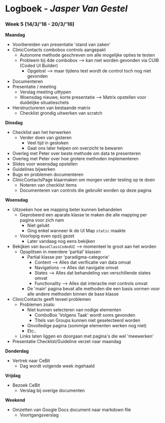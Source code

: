 # Logboek - _Jasper Van Gestel_

### Week 5 (14/3/'16 - 20/3/'16)
**Maandag**

* Voorbereiden van presentatie 'stand van zaken'
* ClinicContacts combobox controls aangepakt
  * Autonome methode geschreven om alle mogelijke opties te testen
  * Probleem bij 4de combobox --> kan niet worden gevonden via CUIB (Coded UI Builder)
    * Opgelost --> maar tijdens test wordt de control toch nog niet gevonden
* Documenteren
* Presentatie / meeting
  * Verslag meeting uittypen
  * Woensdag nieuwe, korte presentatie --> Matrix opstellen voor duidelijke situatieschets
* Herstructureren van bestaande matrix
  * Checklist grondig uitwerken van scratch

**Dinsdag**

* Checklist aan het herwerken
  * Verder doen van gisteren
    * Veel tijd in gestoken
    * Gaat ons later helpen om overzicht te bewaren
* Overleg met Peter over beste methode om data te presenteren
* Overleg met Peter over hoe grotere methoden implementeren
* Slides voor woensdag opstellen
* Guidelines bijwerken
* Bugs en problemen documenteren
* ClinicContactsPage klaarmaken om morgen verder testing op te doen
  * Noteren van checklist items
  * Documenteren van controls die gebruikt worden op deze pagina

**Woensdag**

* Uitzoeken hoe we mapping beter kunnen behandelen
  * Geprobeerd een aparate klasse te maken die alle mapping per pagina voor zich nam
    * Niet gelukt
    * Ging enkel wanneer ik de UI Map ```static``` maakte
  * Voorlopig even opzij gezet
    * Later vandaag nog eens bekijken
* Bekijken van ```BaseClassCodedUI``` --> momenteel te groot aan het worden
  * Opsplitsen in meerdere 'partial' klassen
    * Partial klasse per 'paradigma-categorie'
      * Content --> Alles dat verificatie van data omvat
      * Navigations --> Alles dat navigatie omvat
      * States --> Alles dat behandeling van verschillende states omvat
      * Functionality --> Alles dat interactie met controls omvat
    * De 'main' pagina bevat alle methoden die een basis vormen voor alle andere methoden binnen de base klasse
* ClinicContacts geeft teveel problemen
  * Problemen zoals:
    * Niet kunnen selecteren van nodige elementen
      * ComboBox 'Volgens Taak' wordt soms gevonden
      * Titels van Groups kunnen niet geselecteerd worden
    * Onvolledige pagina (sommige elementen werken nog niet)
    * Etc..
  * Links laten liggen en doorgaan met pagina's die wel 'meewerken'
* Presentatie Checklist/Guideline verzet naar maandag

**Donderdag**

* Vertrek naar CeBit
  * Dag wordt volgende week ingehaald

**Vrijdag**

* Bezoek CeBit
  * Verslag bij overige documenten

**Weekend**

* Omzetten van Google Docs document naar markdown file
  * Voortgangsverslag